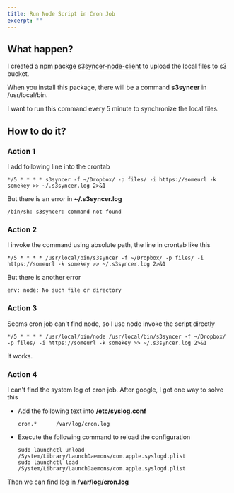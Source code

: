 ```yaml
---
title: Run Node Script in Cron Job
excerpt: ""
---
```


## What happen?
I created a npm packge [s3syncer-node-client](https://github.com/sjmyuan/s3syncer-node-client) to upload the local files to s3 bucket.

When you install this package, there will be a command **s3syncer** in /usr/local/bin.

I want to run this command every 5 minute to synchronize the local files.

## How to do it?

### Action 1
I add following line into the crontab

~~~
*/5 * * * * s3syncer -f ~/Dropbox/ -p files/ -i https://someurl -k somekey >> ~/.s3syncer.log 2>&1
~~~

But there is an error in **~/.s3syncer.log**

~~~
/bin/sh: s3syncer: command not found
~~~

### Action 2
I invoke the command using absolute path, the line in crontab like this

~~~
*/5 * * * * /usr/local/bin/s3syncer -f ~/Dropbox/ -p files/ -i https://someurl -k somekey >> ~/.s3syncer.log 2>&1
~~~

But there is another error

~~~
env: node: No such file or directory
~~~


### Action 3
Seems cron job can't find node, so I use node invoke the script directly

~~~
*/5 * * * * /usr/local/bin/node /usr/local/bin/s3syncer -f ~/Dropbox/ -p files/ -i https://someurl -k somekey >> ~/.s3syncer.log 2>&1
~~~

It works.

### Action 4
I can't find the system log of cron job.
After google, I got one way to solve this

+ Add the following text into **/etc/syslog.conf**

  ~~~
  cron.*      /var/log/cron.log
  ~~~

+ Execute the following command to reload the configuration

  ~~~
  sudo launchctl unload /System/Library/LaunchDaemons/com.apple.syslogd.plist
  sudo launchctl load /System/Library/LaunchDaemons/com.apple.syslogd.plist
  ~~~

Then we can find log in **/var/log/cron.log** 
